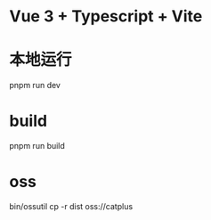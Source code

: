 # Vue 3 + Typescript + Vite

# 本地运行
pnpm run dev
# build 
pnpm run build
# oss
bin/ossutil cp -r dist oss://catplus
